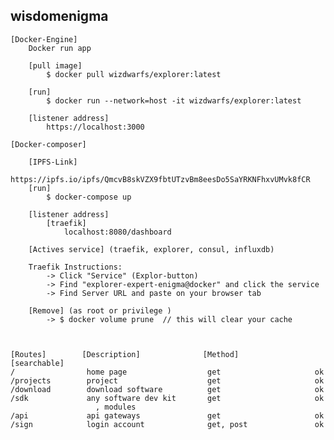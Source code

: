 ## wisdomenigma 

    [Docker-Engine]
        Docker run app 

        [pull image]
            $ docker pull wizdwarfs/explorer:latest

        [run]
            $ docker run --network=host -it wizdwarfs/explorer:latest

        [listener address]
            https://localhost:3000    

    [Docker-composer]
        
        [IPFS-Link]
            https://ipfs.io/ipfs/QmcvB8skVZX9fbtUTzvBm8eesDo5SaYRKNFhxvUMvk8fCR
        [run]
            $ docker-compose up
        
        [listener address]
            [traefik]
                localhost:8080/dashboard
        
        [Actives service] (traefik, explorer, consul, influxdb)

        Traefik Instructions:
            -> Click "Service" (Explor-button)
            -> Find "explorer-expert-enigma@docker" and click the service
            -> Find Server URL and paste on your browser tab
        
        [Remove] (as root or privilege )
            -> $ docker volume prune  // this will clear your cache 



    [Routes]        [Description]              [Method]            [searchable] 
    /                home page                  get                     ok
    /projects        project                    get                     ok
    /download        download software          get                     ok
    /sdk             any software dev kit       get                     ok
                       , modules
    /api             api gateways               get                     ok
    /sign            login account              get, post               ok